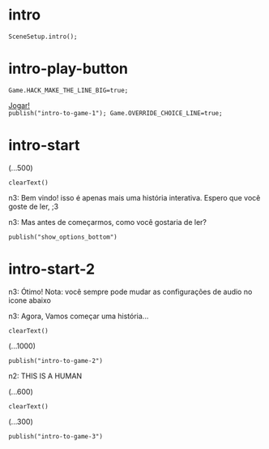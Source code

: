 # intro

`SceneSetup.intro();`

# intro-play-button

`Game.HACK_MAKE_THE_LINE_BIG=true;`

[<div class="mini-icon" pic="play1"></div> Jogar! <div class="mini-icon" pic="play2"></div>](#intro-start) `publish("intro-to-game-1"); Game.OVERRIDE_CHOICE_LINE=true;`

# intro-start

(...500)

`clearText()`

n3: Bem vindo! isso é apenas mais uma história interativa. Espero que você goste de ler, ;3

n3: Mas antes de começarmos, como você gostaria de ler?

`publish("show_options_bottom")`

# intro-start-2

n3: Ótimo! Nota: você sempre pode mudar as configurações de audio no icone abaixo

n3: Agora, Vamos começar uma história...

`clearText()`

(...1000)

`publish("intro-to-game-2")`

n2: THIS IS A HUMAN

(...600)

`clearText()`

(...300)

`publish("intro-to-game-3")`